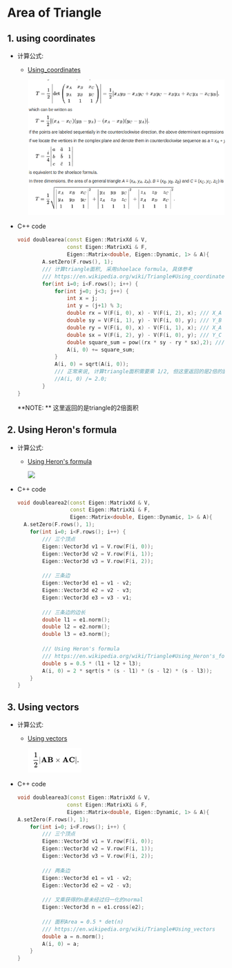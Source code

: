 # Area of Triangle
## 1. using coordinates
- 计算公式:<br>
	- [Using_coordinates](https://en.wikipedia.org/wiki/Triangle#Using_coordinates)<br>

		![](pics/Using_coordinates.png)

- C++ code<br>

	```c++
	void doublearea(const Eigen::MatrixXd & V,
		            const Eigen::MatrixXi & F,
		            Eigen::Matrix<double, Eigen::Dynamic, 1> & A){
		    A.setZero(F.rows(), 1);
		    /// 计算triangle面积, 采用shoelace formula, 具体参考
		    /// https://en.wikipedia.org/wiki/Triangle#Using_coordinates
		    for(int i=0; i<F.rows(); i++) {
		        for(int j=0; j<3; j++) {
		            int x = j;
		            int y = (j+1) % 3;
		            double rx = V(F(i, 0), x) - V(F(i, 2), x); /// X_A - X_C
		            double sy = V(F(i, 1), y) - V(F(i, 0), y); /// Y_B - Y_A
		            double ry = V(F(i, 0), x) - V(F(i, 1), x); /// X_A - X_B
		            double sx = V(F(i, 2), y) - V(F(i, 0), y); /// Y_C - Y_A
		            double square_sum = pow((rx * sy - ry * sx),2); /// ||(X_A - X_C) * (Y_B - Y_A) - (X_A - X_B) * (Y_C - Y_A)||2
		            A(i, 0) += square_sum;
		        }
		        A(i, 0) = sqrt(A(i, 0));
		        /// 正常来说, 计算triangle面积需要乘 1/2, 但这里返回的是2倍的面积
		        //A(i, 0) /= 2.0;
		    }
  	}
  ```
  
  **NOTE: ** 这里返回的是triangle的2倍面积



## 2. Using Heron's formula

- 计算公式:<br>
	- [Using Heron's formula](https://en.wikipedia.org/wiki/Triangle#Using_Heron's_formula)<br>

	  ![](pics/Using_Heron's_formula.png)

- C++ code<br>

	```c++
	void doublearea2(const Eigen::MatrixXd & V,
	                 const Eigen::MatrixXi & F,
	                 Eigen::Matrix<double, Eigen::Dynamic, 1> & A){
      A.setZero(F.rows(), 1);
	    for(int i=0; i<F.rows(); i++) {
	        /// 三个顶点
	        Eigen::Vector3d v1 = V.row(F(i, 0));
	        Eigen::Vector3d v2 = V.row(F(i, 1));
	        Eigen::Vector3d v3 = V.row(F(i, 2));
  
	        /// 三条边
	        Eigen::Vector3d e1 = v1 - v2;
	        Eigen::Vector3d e2 = v2 - v3;
	        Eigen::Vector3d e3 = v3 - v1;
  
	        /// 三条边的边长
	        double l1 = e1.norm();
	        double l2 = e2.norm();
	        double l3 = e3.norm();
  
	        /// Using Heron's formula
	        /// https://en.wikipedia.org/wiki/Triangle#Using_Heron's_formula
	        double s = 0.5 * (l1 + l2 + l3);
	        A(i, 0) = 2 * sqrt(s * (s - l1) * (s - l2) * (s - l3));
	    }
	}
  ```



## 3. Using vectors

- 计算公式:<br>
	- [Using vectors](https://en.wikipedia.org/wiki/Triangle#Using_vectors)<br>

	  ![](pics/Using_vectors.png)
- C++ code<br>

	```c++
	void doublearea3(const Eigen::MatrixXd & V,
					const Eigen::MatrixXi & F,
					Eigen::Matrix<double, Eigen::Dynamic, 1> & A){
  	A.setZero(F.rows(), 1);
	    for(int i=0; i<F.rows(); i++) {
	        /// 三个顶点
	        Eigen::Vector3d v1 = V.row(F(i, 0));
	        Eigen::Vector3d v2 = V.row(F(i, 1));
	        Eigen::Vector3d v3 = V.row(F(i, 2));
  
	        /// 两条边
	        Eigen::Vector3d e1 = v1 - v2;
	        Eigen::Vector3d e2 = v2 - v3;
  
	        /// 叉乘获得的n是未经过归一化的normal
	        Eigen::Vector3d n = e1.cross(e2);
  
	        /// 面积Area = 0.5 * det(n)
	        /// https://en.wikipedia.org/wiki/Triangle#Using_vectors
	        double a = n.norm();
	        A(i, 0) = a;
	    }
	}
  ```
